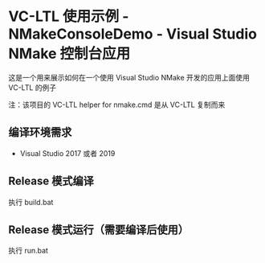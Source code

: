 ﻿# VC-LTL 使用示例 - NMakeConsoleDemo - Visual Studio NMake 控制台应用

这是一个用来展示如何在一个使用 Visual Studio NMake 开发的应用上面使用 VC-LTL 的例子

注：该项目的 VC-LTL helper for nmake.cmd 是从 VC-LTL 复制而来

## 编译环境需求
- Visual Studio 2017 或者 2019

## Release 模式编译
执行 build.bat

## Release 模式运行（需要编译后使用）
执行 run.bat
